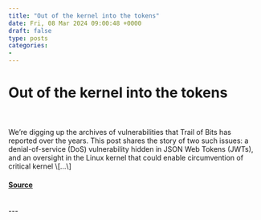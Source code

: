 ```yaml
---
title: "Out of the kernel into the tokens"
date: Fri, 08 Mar 2024 09:00:48 +0000
draft: false
type: posts
categories: 
- 
---
```

# Out of the kernel into the tokens

<br/>

<br/>
We’re digging up the archives of vulnerabilities that Trail of Bits has reported over the years. This post shares the story of two such issues: a denial-of-service (DoS) vulnerability hidden in JSON Web Tokens (JWTs), and an oversight in the Linux kernel that could enable circumvention of critical kernel \[…\]

#### [Source](https://blog.trailofbits.com/2024/03/08/out-of-the-kernel-into-the-tokens/)

<br/>
---
